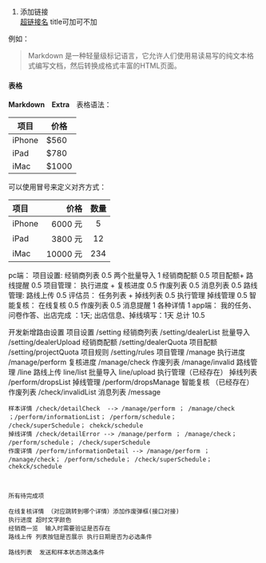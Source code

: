 1. 添加链接  
[超链接名](超链接地址 "超链接title")
title可加可不加

例如：

> Markdown 是一种轻量级标记语言，它允许人们使用易读易写的纯文本格式编写文档，然后转换成格式丰富的HTML页面。

#### 表格

**Markdown　Extra**　表格语法：

项目 | 价格
-------- | ---
iPhone | $560
iPad | $780
iMac | $1000

可以使用冒号来定义对齐方式：

| 项目 | 价格 | 数量 |
| :-------- | --------:| :--: |
| iPhone | 6000 元 | 5 |
| iPad | 3800 元 | 12 |
| iMac | 10000 元 | 234 |

pc端：
项目设置:
  经销商列表 0.5
  两个批量导入 1
  经销商配额 0.5
  项目配额+ 路线提醒 0.5
项目管理：
  执行进度 + 复核进度 0.5
  作废列表 0.5
  消息列表 0.5
路线管理:
  路线上传 0.5
评估员：
  任务列表 + 掉线列表 0.5
执行管理
  掉线管理 0.5
智能复核：
  在线复核 0.5
  作废列表 0.5
消息提醒 1
各种详情 1
app端：
我的任务、问卷作答、出店完成 ：1天; 
出店信息、掉线填写：1天
总计 10.5

开发新增路由设置
 项目设置 /setting
    经销商列表 /setting/dealerList
    批量导入 /setting/dealerUpload
    经销商配额 /setting/dealerQuota
    项目配额 /setting/projectQuota
    项目规则 /setting/rules
 项目管理 /manage
    执行进度 /manage/perform
    复核进度 /manage/check
    作废列表 /manage/invalid
 路线管理 /line
    路线上传 line/list
    批量导入 line/upload
 执行管理（已经存在）
    掉线列表 /perform/dropsList
    掉线管理 /perform/dropsManage
 智能复核 （已经存在）
    作废列表 /check/invalidList
 消息列表 /message

    样本详情 /check/detailCheck  --> /manage/perform ； /manage/check ；/perform/informationList； /perform/schedule；  /check/superSchedule； chekck/schedule
    掉线详情 /check/detailError --> /manage/perform ； /manage/check； /perform/schedule； /check/superSchedule
    作废详情 /perform/informationDetail --> /manage/perform ； /manage/check； /perform/schedule； /check/superSchedule； chekck/schedule



    所有待完成项

    在线复核详情 （对应跳转到哪个详情）添加作废弹框(接口对接)
    执行进度 超时文字颜色
    经销商一览  输入时需要验证是否存在
    路线上传 列表按钮是否展示 执行日期是否为必选条件

    路线列表  发送和样本状态筛选条件


